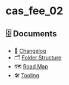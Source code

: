 # cas_fee_02

## 🗄 Documents
* 📝 [Changelog](./docs/changelog.md)
* 🗂 [Folder Structure](./docs/folder-structure.md)
* 🗺 [Road Map](./docs/road-map.md)
* 🛠 [Tooling](./docs/tooling.md)
